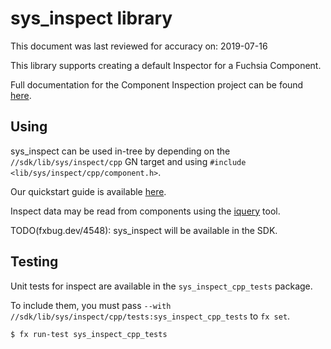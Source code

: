 # sys\_inspect library

This document was last reviewed for accuracy on: 2019-07-16

This library supports creating a default Inspector for a Fuchsia Component.

Full documentation for the Component Inspection project can be found
[here](https://fuchsia.dev/fuchsia-src/development/inspect).

## Using

sys\_inspect can be used in-tree by depending on the `//sdk/lib/sys/inspect/cpp`
GN target and using `#include <lib/sys/inspect/cpp/component.h>`.

Our quickstart guide is available
[here](https://fuchsia.dev/fuchsia-src/development/inspect/quickstart.md).

Inspect data may be read from components using the 
[iquery](https://fuchsia.dev/fuchsia-src/development/inspect/iquery.md)
tool.

TODO(fxbug.dev/4548): sys\_inspect will be available in the SDK.

## Testing

Unit tests for inspect are available in the `sys_inspect_cpp_tests` package.

To include them, you must pass `--with //sdk/lib/sys/inspect/cpp/tests:sys_inspect_cpp_tests`
to `fx set`.

```
$ fx run-test sys_inspect_cpp_tests
```
